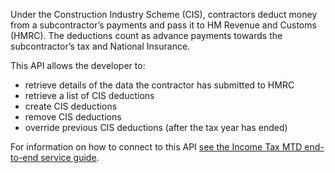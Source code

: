 Under the Construction Industry Scheme (CIS), contractors deduct money from a subcontractor’s payments and pass it to HM Revenue and Customs (HMRC). The deductions count as advance payments towards the subcontractor’s tax and National Insurance.

This API allows the developer to:

* retrieve details of the data the contractor has submitted to HMRC 
* retrieve a list of CIS deductions
* create CIS deductions
* remove CIS deductions
* override previous CIS deductions (after the tax year has ended)

For information on how to connect to this API [see the Income Tax MTD end-to-end service guide](https://developer.service.hmrc.gov.uk/guides/income-tax-mtd-end-to-end-service-guide/).